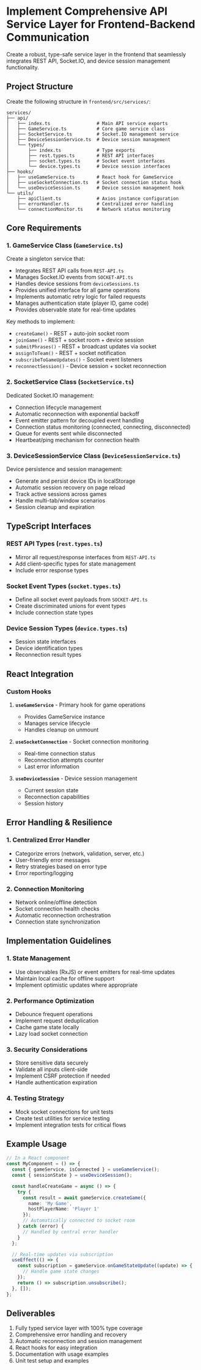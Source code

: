 # Implement Comprehensive API Service Layer for Frontend-Backend Communication

Create a robust, type-safe service layer in the frontend that seamlessly integrates REST API, Socket.IO, and device session management functionality.

## Project Structure

Create the following structure in `frontend/src/services/`:
```
services/
├── api/
│   ├── index.ts                 # Main API service exports
│   ├── GameService.ts           # Core game service class
│   ├── SocketService.ts         # Socket.IO management service
│   ├── DeviceSessionService.ts  # Device session management
│   └── types/
│       ├── index.ts             # Type exports
│       ├── rest.types.ts        # REST API interfaces
│       ├── socket.types.ts      # Socket event interfaces
│       └── device.types.ts      # Device session interfaces
├── hooks/
│   ├── useGameService.ts        # React hook for GameService
│   ├── useSocketConnection.ts   # Socket connection status hook
│   └── useDeviceSession.ts      # Device session management hook
└── utils/
    ├── apiClient.ts             # Axios instance configuration
    ├── errorHandler.ts          # Centralized error handling
    └── connectionMonitor.ts     # Network status monitoring
```

## Core Requirements

### 1. GameService Class (`GameService.ts`)

Create a singleton service that:
- Integrates REST API calls from `REST-API.ts`
- Manages Socket.IO events from `SOCKET-API.ts`
- Handles device sessions from `deviceSessions.ts`
- Provides unified interface for all game operations
- Implements automatic retry logic for failed requests
- Manages authentication state (player ID, game code)
- Provides observable state for real-time updates

Key methods to implement:
- `createGame()` - REST + auto-join socket room
- `joinGame()` - REST + socket room + device session
- `submitPhrases()` - REST + broadcast updates via socket
- `assignToTeam()` - REST + socket notification
- `subscribeToGameUpdates()` - Socket event listeners
- `reconnectSession()` - Device session + socket reconnection

### 2. SocketService Class (`SocketService.ts`)

Dedicated Socket.IO management:
- Connection lifecycle management
- Automatic reconnection with exponential backoff
- Event emitter pattern for decoupled event handling
- Connection status monitoring (connected, connecting, disconnected)
- Queue for events sent while disconnected
- Heartbeat/ping mechanism for connection health

### 3. DeviceSessionService Class (`DeviceSessionService.ts`)

Device persistence and session management:
- Generate and persist device IDs in localStorage
- Automatic session recovery on page reload
- Track active sessions across games
- Handle multi-tab/window scenarios
- Session cleanup and expiration

## TypeScript Interfaces

### REST API Types (`rest.types.ts`)
- Mirror all request/response interfaces from `REST-API.ts`
- Add client-specific types for state management
- Include error response types

### Socket Event Types (`socket.types.ts`)
- Define all socket event payloads from `SOCKET-API.ts`
- Create discriminated unions for event types
- Include connection state types

### Device Session Types (`device.types.ts`)
- Session state interfaces
- Device identification types
- Reconnection result types

## React Integration

### Custom Hooks

1. **`useGameService`** - Primary hook for game operations
   - Provides GameService instance
   - Manages service lifecycle
   - Handles cleanup on unmount

2. **`useSocketConnection`** - Socket connection monitoring
   - Real-time connection status
   - Reconnection attempts counter
   - Last error information

3. **`useDeviceSession`** - Device session management
   - Current session state
   - Reconnection capabilities
   - Session history

## Error Handling & Resilience

### 1. Centralized Error Handler
- Categorize errors (network, validation, server, etc.)
- User-friendly error messages
- Retry strategies based on error type
- Error reporting/logging

### 2. Connection Monitoring
- Network online/offline detection
- Socket connection health checks
- Automatic reconnection orchestration
- Connection state synchronization

## Implementation Guidelines

### 1. State Management
- Use observables (RxJS) or event emitters for real-time updates
- Maintain local cache for offline support
- Implement optimistic updates where appropriate

### 2. Performance Optimization
- Debounce frequent operations
- Implement request deduplication
- Cache game state locally
- Lazy load socket connection

### 3. Security Considerations
- Store sensitive data securely
- Validate all inputs client-side
- Implement CSRF protection if needed
- Handle authentication expiration

### 4. Testing Strategy
- Mock socket connections for unit tests
- Create test utilities for service testing
- Implement integration tests for critical flows

## Example Usage

```typescript
// In a React component
const MyComponent = () => {
  const { gameService, isConnected } = useGameService();
  const { sessionState } = useDeviceSession();

  const handleCreateGame = async () => {
    try {
      const result = await gameService.createGame({
        name: 'My Game',
        hostPlayerName: 'Player 1'
      });
      // Automatically connected to socket room
    } catch (error) {
      // Handled by central error handler
    }
  };

  // Real-time updates via subscription
  useEffect(() => {
    const subscription = gameService.onGameStateUpdate((update) => {
      // Handle game state changes
    });
    return () => subscription.unsubscribe();
  }, []);
};
```

## Deliverables
1. Fully typed service layer with 100% type coverage
2. Comprehensive error handling and recovery
3. Automatic reconnection and session management
4. React hooks for easy integration
5. Documentation with usage examples
6. Unit test setup and examples